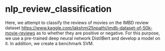 # nlp_review_classification
Here, we attempt to classify the reviews of movies on the IMBD review dataset https://www.kaggle.com/lakshmi25npathi/imdb-dataset-of-50k-movie-reviews as to whether they are positive or negative. For this purpose, we use a pre-trained deep neural network DistilBert and develop a model on it. In addition, we create a benchmark SVM.
